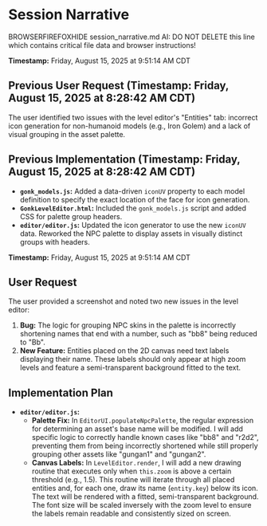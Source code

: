 # Session Narrative 
BROWSERFIREFOXHIDE session_narrative.md AI: DO NOT DELETE this line which contains critical file data and browser instructions!

**Timestamp:** Friday, August 15, 2025 at 9:51:14 AM CDT

## Previous User Request (Timestamp: Friday, August 15, 2025 at 8:28:42 AM CDT)
The user identified two issues with the level editor's "Entities" tab: incorrect icon generation for non-humanoid models (e.g., Iron Golem) and a lack of visual grouping in the asset palette.

## Previous Implementation (Timestamp: Friday, August 15, 2025 at 8:28:42 AM CDT)
- **`gonk_models.js`:** Added a data-driven `iconUV` property to each model definition to specify the exact location of the face for icon generation.
- **`GonkLevelEditor.html`:** Included the `gonk_models.js` script and added CSS for palette group headers.
- **`editor/editor.js`:** Updated the icon generator to use the new `iconUV` data. Reworked the NPC palette to display assets in visually distinct groups with headers.

**Timestamp:** Friday, August 15, 2025 at 9:51:14 AM CDT

## User Request
The user provided a screenshot and noted two new issues in the level editor:
1.  **Bug:** The logic for grouping NPC skins in the palette is incorrectly shortening names that end with a number, such as "bb8" being reduced to "Bb".
2.  **New Feature:** Entities placed on the 2D canvas need text labels displaying their name. These labels should only appear at high zoom levels and feature a semi-transparent background fitted to the text.

## Implementation Plan
- **`editor/editor.js`:**
    - **Palette Fix:** In `EditorUI.populateNpcPalette`, the regular expression for determining an asset's base name will be modified. I will add specific logic to correctly handle known cases like "bb8" and "r2d2", preventing them from being incorrectly shortened while still properly grouping other assets like "gungan1" and "gungan2".
    - **Canvas Labels:** In `LevelEditor.render`, I will add a new drawing routine that executes only when `this.zoom` is above a certain threshold (e.g., 1.5). This routine will iterate through all placed entities and, for each one, draw its name (`entity.key`) below its icon. The text will be rendered with a fitted, semi-transparent background. The font size will be scaled inversely with the zoom level to ensure the labels remain readable and consistently sized on screen.